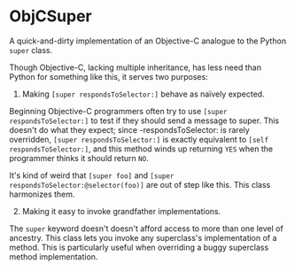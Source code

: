 ObjCSuper
===

A quick-and-dirty implementation of an Objective-C analogue to the Python `super` class.

Though Objective-C, lacking multiple inheritance, has less need than Python for something like this, it serves two purposes:

1. Making `[super respondsToSelector:]` behave as naïvely expected.

Beginning Objective-C programmers often try to use `[super respondsToSelector:]` to test if they should send a message to super. This doesn't do what they expect; since -respondsToSelector: is rarely overridden, `[super respondsToSelector:]` is exactly equivalent to `[self respondsToSelector:]`, and this method winds up returning `YES` when the programmer thinks it should return `NO`.

It's kind of weird that `[super foo]` and `[super respondsToSelector:@selector(foo)]` are out of step like this. This class harmonizes them.

2. Making it easy to invoke grandfather implementations.

The `super` keyword doesn't doesn't afford access to more than one level of ancestry. This class lets you invoke any superclass's implementation of a method. This is particularly useful when overriding a buggy superclass method implementation.
